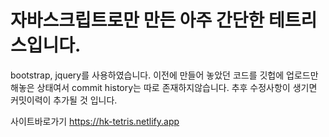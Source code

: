 # 자바스크립트로만 만든 아주 간단한 테트리스입니다.
  bootstrap, jquery를 사용하였습니다.
  이전에 만들어 놓았던 코드를 깃헙에 업로드만 해놓은 상태여서 commit history는 따로 존재하지않습니다. 
  추후 수정사항이 생기면 커밋이력이 추가될 것 입니다.


사이트바로가기 https://hk-tetris.netlify.app
